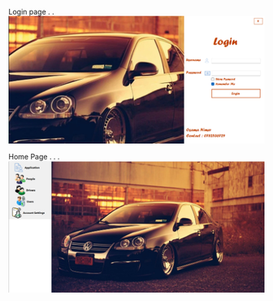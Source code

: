 Login page
.
.
![image alt](https://github.com/Osama-Nimer/Driving-License-Management/blob/9309417553756a7c1276d1a4c8425b1652fec3ad/Login%20Page.png)

Home Page
.
.
.
![image alt](https://github.com/Osama-Nimer/Driving-License-Management/blob/9309417553756a7c1276d1a4c8425b1652fec3ad/Home%20Page%20(2).png)
